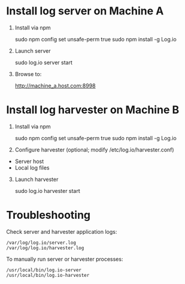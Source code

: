 # Install log server on Machine A

1) Install via npm

    sudo npm config set unsafe-perm true 
    sudo npm install -g Log.io

2) Launch server

    sudo log.io server start

3) Browse to:

    http://machine_a.host.com:8998

# Install log harvester on Machine B

1) Install via npm

    sudo npm config set unsafe-perm true 
    sudo npm install -g Log.io

2) Configure harvester (optional; modify /etc/log.io/harvester.conf)

- Server host
- Local log files

3) Launch harvester

    sudo log.io harvester start

# Troubleshooting

Check server and harvester application logs:
    
    /var/log/log.io/server.log
    /var/log/log.io/harvester.log

To manually run server or harvester processes:

    /usr/local/bin/log.io-server
    /usr/local/bin/log.io-harvester

